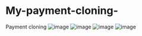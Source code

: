 # My-payment-cloning-
Payment cloning 
![image](https://github.com/Hharishkauma/My-payment-cloning-/assets/151183427/256f1ed6-c377-4946-8dc0-7f6ec7b73831)
![image](https://github.com/Hharishkauma/My-payment-cloning-/assets/151183427/aece2f2b-90e6-44b0-ad44-ee7e9f178035)
![image](https://github.com/Hharishkauma/My-payment-cloning-/assets/151183427/df037a34-26e3-4954-bde3-32e930e6969d)
![image](https://github.com/Hharishkauma/My-payment-cloning-/assets/151183427/21b9a706-24e8-421a-83f5-d61e83df06b5)




